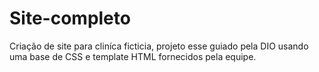 # Site-completo
Criação de site para cliníca ficticia, projeto esse guiado pela DIO usando uma base de CSS e template HTML
fornecidos pela equipe.
